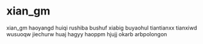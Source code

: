 # xian_gm
xian_gm
haoyangd
huiqi
rushiba
bushuf
xiabig
buyaohul
tiantianxx
tianxiwd
wusuoqw
jiechurw
huaj
hagyy
haoppm
hjujj
okarb
arbpolongon
